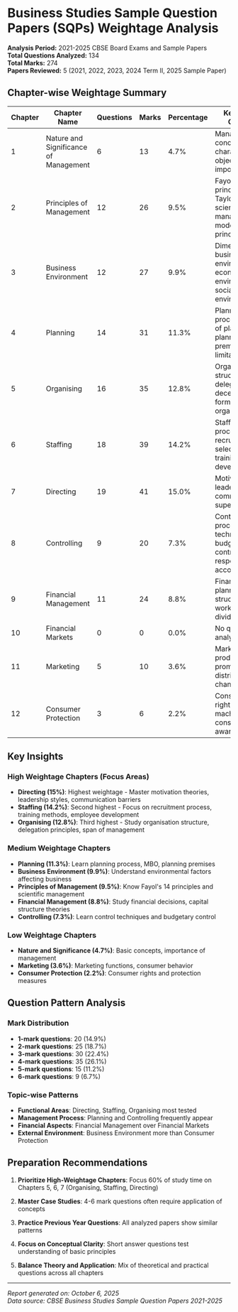 # Business Studies Sample Question Papers (SQPs) Weightage Analysis

**Analysis Period:** 2021-2025 CBSE Board Exams and Sample Papers  
**Total Questions Analyzed:** 134  
**Total Marks:** 274  
**Papers Reviewed:** 5 (2021, 2022, 2023, 2024 Term II, 2025 Sample Paper)

## Chapter-wise Weightage Summary

| Chapter | Chapter Name | Questions | Marks | Percentage | Key Topics Covered |
|---------|-------------|-----------|-------|------------|-------------------|
| 1 | Nature and Significance of Management | 6 | 13 | 4.7% | Management concepts, characteristics, objectives, importance |
| 2 | Principles of Management | 12 | 26 | 9.5% | Fayol's principles, Taylor's scientific management, modern principles |
| 3 | Business Environment | 12 | 27 | 9.9% | Dimensions of business environment, economic environment, social environment |
| 4 | Planning | 14 | 31 | 11.3% | Planning process, types of plans, planning premises, limitations |
| 5 | Organising | 16 | 35 | 12.8% | Organisation structure, delegation, decentralisation, formal/informal organisation |
| 6 | Staffing | 18 | 39 | 14.2% | Staffing process, recruitment, selection, training, development |
| 7 | Directing | 19 | 41 | 15.0% | Motivation, leadership, communication, supervision |
| 8 | Controlling | 9 | 20 | 7.3% | Controlling process, techniques, budgetary control, responsibility accounting |
| 9 | Financial Management | 11 | 24 | 8.8% | Financial planning, capital structure, working capital, dividend policy |
| 10 | Financial Markets | 0 | 0 | 0.0% | No questions in analyzed papers |
| 11 | Marketing | 5 | 10 | 3.6% | Marketing mix, product, price, promotion, distribution channels |
| 12 | Consumer Protection | 3 | 6 | 2.2% | Consumer rights, redressal machinery, consumer awareness |

## Key Insights

### High Weightage Chapters (Focus Areas)
- **Directing (15%)**: Highest weightage - Master motivation theories, leadership styles, communication barriers
- **Staffing (14.2%)**: Second highest - Focus on recruitment process, training methods, employee development
- **Organising (12.8%)**: Third highest - Study organisation structure, delegation principles, span of management

### Medium Weightage Chapters
- **Planning (11.3%)**: Learn planning process, MBO, planning premises
- **Business Environment (9.9%)**: Understand environmental factors affecting business
- **Principles of Management (9.5%)**: Know Fayol's 14 principles and scientific management
- **Financial Management (8.8%)**: Study financial decisions, capital structure theories
- **Controlling (7.3%)**: Learn control techniques and budgetary control

### Low Weightage Chapters
- **Nature and Significance (4.7%)**: Basic concepts, importance of management
- **Marketing (3.6%)**: Marketing functions, consumer behavior
- **Consumer Protection (2.2%)**: Consumer rights and protection measures

## Question Pattern Analysis

### Mark Distribution
- **1-mark questions**: 20 (14.9%)
- **2-mark questions**: 25 (18.7%)
- **3-mark questions**: 30 (22.4%)
- **4-mark questions**: 35 (26.1%)
- **5-mark questions**: 15 (11.2%)
- **6-mark questions**: 9 (6.7%)

### Topic-wise Patterns
- **Functional Areas**: Directing, Staffing, Organising most tested
- **Management Process**: Planning and Controlling frequently appear
- **Financial Aspects**: Financial Management over Financial Markets
- **External Environment**: Business Environment more than Consumer Protection

## Preparation Recommendations

1. **Prioritize High-Weightage Chapters**: Focus 60% of study time on Chapters 5, 6, 7 (Organising, Staffing, Directing)

2. **Master Case Studies**: 4-6 mark questions often require application of concepts

3. **Practice Previous Year Questions**: All analyzed papers show similar patterns

4. **Focus on Conceptual Clarity**: Short answer questions test understanding of basic principles

5. **Balance Theory and Application**: Mix of theoretical and practical questions across all chapters

---

*Report generated on: October 6, 2025*  
*Data source: CBSE Business Studies Sample Question Papers 2021-2025*